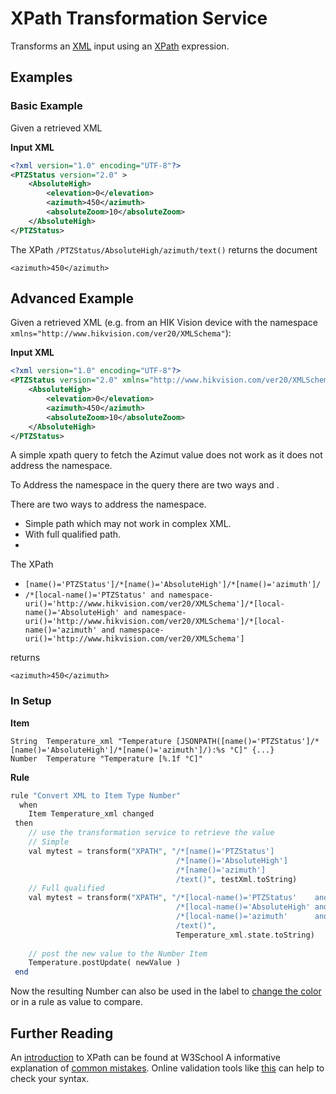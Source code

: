 # XPath Transformation Service

Transforms an [XML](https://www.w3.org/XML/) input using an [XPath](https://www.w3.org/TR/xpath/#section-Expressions) expression.

## Examples

### Basic Example

Given a retrieved XML 

**Input XML**

```xml
<?xml version="1.0" encoding="UTF-8"?>
<PTZStatus version="2.0" >
	<AbsoluteHigh>
		<elevation>0</elevation>
		<azimuth>450</azimuth>
		<absoluteZoom>10</absoluteZoom>
	</AbsoluteHigh>
</PTZStatus>
```

The XPath `/PTZStatus/AbsoluteHigh/azimuth/text()` returns the document

```
<azimuth>450</azimuth>
```

## Advanced Example

Given a retrieved XML (e.g. from an HIK Vision device with the namespace `xmlns="http://www.hikvision.com/ver20/XMLSchema"`):

**Input XML**

```xml
<?xml version="1.0" encoding="UTF-8"?>
<PTZStatus version="2.0" xmlns="http://www.hikvision.com/ver20/XMLSchema">
	<AbsoluteHigh>
		<elevation>0</elevation>
		<azimuth>450</azimuth>
		<absoluteZoom>10</absoluteZoom>
	</AbsoluteHigh>
</PTZStatus>
```

A simple xpath query to fetch the Azimut value does not work as it does not address the namespace.

To Address the namespace in the query there are two ways  and .

There are two ways to address the namespace.
* Simple path which may not work in complex XML.
* With full qualified path.
* 
The XPath 
* `[name()='PTZStatus']/*[name()='AbsoluteHigh']/*[name()='azimuth']/`
* `/*[local-name()='PTZStatus' and namespace-uri()='http://www.hikvision.com/ver20/XMLSchema']/*[local-name()='AbsoluteHigh' and namespace-uri()='http://www.hikvision.com/ver20/XMLSchema']/*[local-name()='azimuth' and namespace-uri()='http://www.hikvision.com/ver20/XMLSchema']`

returns 

```
<azimuth>450</azimuth>
```

### In Setup

**Item**

```csv
String  Temperature_xml "Temperature [JSONPATH([name()='PTZStatus']/*[name()='AbsoluteHigh']/*[name()='azimuth']/):%s °C]" {...}
Number  Temperature "Temperature [%.1f °C]"
```

**Rule**

```php
rule "Convert XML to Item Type Number"
  when
    Item Temperature_xml changed
 then
    // use the transformation service to retrieve the value
	// Simple
	val mytest = transform("XPATH", "/*[name()='PTZStatus']
									 /*[name()='AbsoluteHigh']
									 /*[name()='azimuth']
									 /text()", testXml.toString)  
	// Full qualified
	val mytest = transform("XPATH", "/*[local-name()='PTZStatus'    and namespace-uri()='http://www.hikvision.com/ver20/XMLSchema']
									 /*[local-name()='AbsoluteHigh' and namespace-uri()='http://www.hikvision.com/ver20/XMLSchema']
									 /*[local-name()='azimuth'      and namespace-uri()='http://www.hikvision.com/ver20/XMLSchema']
									 /text()",
									 Temperature_xml.state.toString)
									 
    // post the new value to the Number Item
    Temperature.postUpdate( newValue )
 end
```

Now the resulting Number can also be used in the label to [change the color](https://docs.openhab.org/configuration/sitemaps.html#label-and-value-colors) or in a rule as value to compare.

## Further Reading

An [introduction](https://www.w3schools.com/xml/xpath_intro.asp) to XPath can be found at W3School
A informative explanation of [common mistakes](https://qxf2.com/blog/common-xpath-mistakes/).
Online validation tools like [this](https://www.freeformatter.com/xpath-tester.html) can help to check your syntax.
